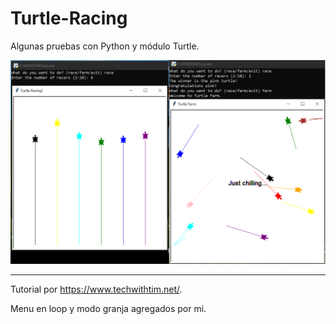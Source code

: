 # Turtle-Racing

Algunas pruebas con Python y módulo Turtle.

![ScreenShot](/screenshots/turtle3.png)

-------------------------------------

Tutorial por https://www.techwithtim.net/.

Menu en loop y modo granja agregados por mi.
